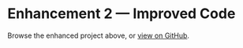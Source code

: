 # Enhancement 2 — Improved Code
Browse the enhanced project above, or [view on GitHub](https://github.com/sjirianda/sjirianda.github.io/tree/main/Enhancement2).
